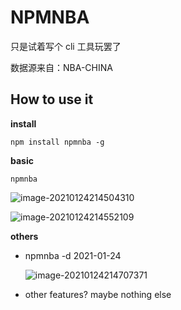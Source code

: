 # NPMNBA

只是试着写个 cli 工具玩罢了

数据源来自：NBA-CHINA

## How to use it

**install**

`npm install npmnba -g`

**basic**

`npmnba`

![image-20210124214504310](http://img.ethanlv.cn/image-20210124214504310.png)

![image-20210124214552109](http://img.ethanlv.cn/image-20210124214552109.png)

**others**

- npmnba -d 2021-01-24

  ![image-20210124214707371](http://img.ethanlv.cn/image-20210124214707371.png)

- other features? maybe nothing else
